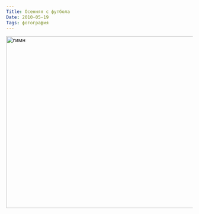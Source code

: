 ```yaml
---
Title: Осенняя с футбола
Date: 2010-05-19
Tags: фотография
---
```


<div class="text"><p><a href="http://www.flickr.com/photos/alexeypegov/4621674967/" title="гимн by a-pegov, on Flickr"><img src="http://farm4.static.flickr.com/3318/4621674967_b053cba331_o.jpg" width="700" height="464" alt="гимн" /></a></p></div>